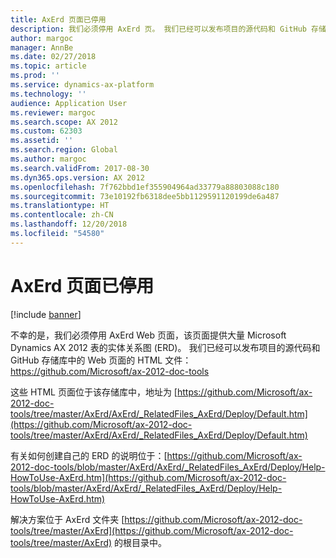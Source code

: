 ```yaml
---
title: AxErd 页面已停用
description: 我们必须停用 AxErd 页。 我们已经可以发布项目的源代码和 GitHub 存储库中的 Web 页面的 HTML 文件。
author: margoc
manager: AnnBe
ms.date: 02/27/2018
ms.topic: article
ms.prod: ''
ms.service: dynamics-ax-platform
ms.technology: ''
audience: Application User
ms.reviewer: margoc
ms.search.scope: AX 2012
ms.custom: 62303
ms.assetid: ''
ms.search.region: Global
ms.author: margoc
ms.search.validFrom: 2017-08-30
ms.dyn365.ops.version: AX 2012
ms.openlocfilehash: 7f762bbd1ef355904964ad33779a88803088c180
ms.sourcegitcommit: 73e10192fb6318dee5bb1129591120199de6a487
ms.translationtype: HT
ms.contentlocale: zh-CN
ms.lasthandoff: 12/20/2018
ms.locfileid: "54580"
---
```

# <a name="axerd-page-has-been-retired"></a>AxErd 页面已停用

[!include [banner](../includes/banner.md)]

不幸的是，我们必须停用 AxErd Web 页面，该页面提供大量 Microsoft Dynamics AX 2012 表的实体关系图 (ERD)。 我们已经可以发布项目的源代码和 GitHub 存储库中的 Web 页面的 HTML 文件：https://github.com/Microsoft/ax-2012-doc-tools

这些 HTML 页面位于该存储库中，地址为 [https://github.com/Microsoft/ax-2012-doc-tools/tree/master/AxErd/AxErd/_RelatedFiles_AxErd/Deploy/Default.htm](https://github.com/Microsoft/ax-2012-doc-tools/tree/master/AxErd/AxErd/_RelatedFiles_AxErd/Deploy/Default.htm)

有关如何创建自己的 ERD 的说明位于：[https://github.com/Microsoft/ax-2012-doc-tools/blob/master/AxErd/AxErd/_RelatedFiles_AxErd/Deploy/Help-HowToUse-AxErd.htm](https://github.com/Microsoft/ax-2012-doc-tools/blob/master/AxErd/AxErd/_RelatedFiles_AxErd/Deploy/Help-HowToUse-AxErd.htm)

解决方案位于 AxErd 文件夹 [https://github.com/Microsoft/ax-2012-doc-tools/tree/master/AxErd](https://github.com/Microsoft/ax-2012-doc-tools/tree/master/AxErd) 的根目录中。 


